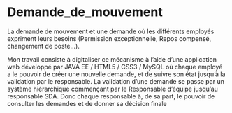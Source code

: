 # Demande_de_mouvement


La demande de mouvement et une demande où les différents employés expriment leurs besoins (Permission exceptionnelle, Repos compensé, changement de poste…).

Mon travail consiste à digitaliser ce mécanisme à l’aide d’une application web développé par JAVA EE / HTML5 / CSS3 / MySQL où chaque employé a le pouvoir de créer une nouvelle demande, et de suivre son état jusqu’à la validation par le responsable.
La validation d’une demande se passe par un système hiérarchique commençant par le Responsable d’équipe jusqu’au responsable SDA.
Donc chaque responsable à, de sa part, le pouvoir de consulter les demandes et de donner sa décision finale

